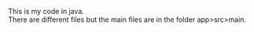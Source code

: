 This is my code in java.
<br>
There are different files but the main files are in the folder app>src>main.
